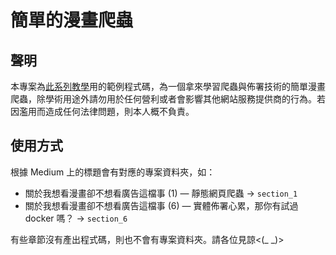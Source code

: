 # 簡單的漫畫爬蟲

## 聲明
本專案為[此系列教學](https://seaweed-programmer.medium.com/%E9%97%9C%E6%96%BC%E6%88%91%E6%83%B3%E7%9C%8B%E6%BC%AB%E7%95%AB%E5%8D%BB%E4%B8%8D%E6%83%B3%E7%9C%8B%E5%BB%A3%E5%91%8A%E9%80%99%E9%BB%A8%E4%BA%8B-%E5%89%8D%E8%A8%80-744ca8f3a679)用的範例程式碼，為一個拿來學習爬蟲與佈署技術的簡單漫畫爬蟲，除學術用途外請勿用於任何營利或者會影響其他網站服務提供商的行為。若因濫用而造成任何法律問題，則本人概不負責。

## 使用方式
根據 Medium 上的標題會有對應的專案資料夾，如：
* 關於我想看漫畫卻不想看廣告這檔事 (1) — 靜態網頁爬蟲 → `section_1`
* 關於我想看漫畫卻不想看廣告這檔事 (6) — 實體佈署心累，那你有試過 docker 嗎？ → `section_6`

有些章節沒有產出程式碼，則也不會有專案資料夾。請各位見諒<(_ _)>


